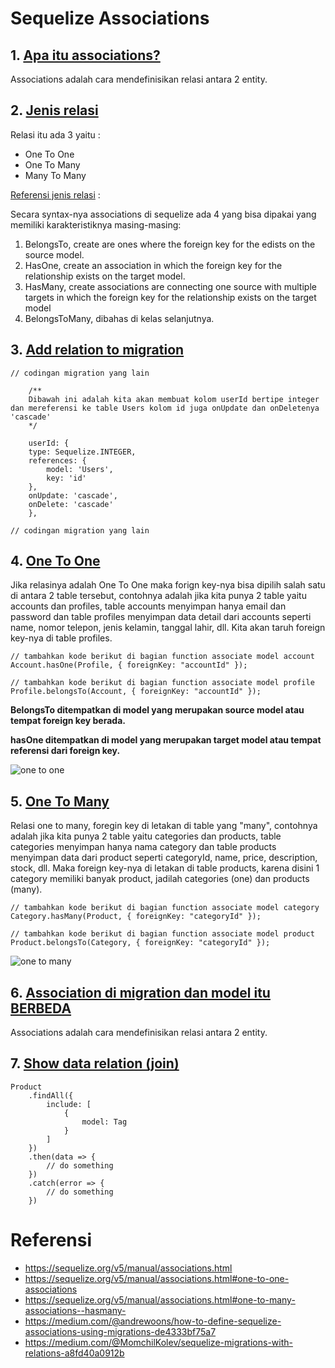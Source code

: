 # Sequelize Associations

## 1. [Apa itu associations?](https://sequelize.org/v5/manual/associations.html)

Associations adalah cara mendefinisikan relasi antara 2 entity.

## 2. [Jenis relasi](https://sequelize.org/v5/manual/associations.html)
Relasi itu ada 3 yaitu :
- One To One
- One To Many
- Many To Many

[Referensi jenis relasi](https://database.guide/the-3-types-of-relationships-in-database-design/) :

Secara syntax-nya associations di sequelize ada 4 yang bisa dipakai yang memiliki karakteristiknya masing-masing:
1. BelongsTo, create are ones where the foreign key for the edists on the source model.
2. HasOne, create an association in which the foreign key for the relationship exists on the target model.
3. HasMany, create associations are connecting one source with multiple targets in which the foreign key for the relationship exists on the target model
4. BelongsToMany, dibahas di kelas selanjutnya.

## 3. [Add relation to migration](https://sequelize.org/master/manual/migrations.html#migration-skeleton)
```
// codingan migration yang lain

    /**
    Dibawah ini adalah kita akan membuat kolom userId bertipe integer dan mereferensi ke table Users kolom id juga onUpdate dan onDeletenya 'cascade'
    */

    userId: {
    type: Sequelize.INTEGER,
    references: {
        model: 'Users',
        key: 'id'
    },
    onUpdate: 'cascade',
    onDelete: 'cascade'
    },

// codingan migration yang lain
```


## 4. [One To One](https://sequelize.org/v5/manual/associations.html#one-to-one-associations)

Jika relasinya adalah One To One maka forign key-nya bisa dipilih salah satu di antara 2 table tersebut, contohnya adalah jika kita punya 2 table yaitu accounts dan profiles, table accounts menyimpan hanya email dan password dan table profiles menyimpan data detail dari accounts seperti name, nomor telepon, jenis kelamin, tanggal lahir, dll. Kita akan taruh foreign key-nya di table profiles.
```
// tambahkan kode berikut di bagian function associate model account
Account.hasOne(Profile, { foreignKey: "accountId" });

// tambahkan kode berikut di bagian function associate model profile
Profile.belongsTo(Account, { foreignKey: "accountId" });
``` 

**BelongsTo ditempatkan di model yang merupakan source model atau tempat foreign key berada.**

**hasOne ditempatkan di model yang merupakan target model atau tempat referensi dari foreign key.**

![one to one](https://raw.githubusercontent.com/teddyKoerniadi/my-note/master/images/onetoone.jfif)

## 5. [One To Many](https://sequelize.org/v5/manual/associations.html#one-to-many-associations--hasmany-)

Relasi one to many, foregin key di letakan di table yang "many", contohnya adalah jika kita punya 2 table yaitu categories dan products, table categories menyimpan hanya nama category dan table products menyimpan data dari product seperti categoryId, name, price, description, stock, dll. Maka foreign key-nya di letakan di table products, karena disini 1 category memiliki banyak product, jadilah categories (one) dan products (many).
```
// tambahkan kode berikut di bagian function associate model category
Category.hasMany(Product, { foreignKey: "categoryId" });

// tambahkan kode berikut di bagian function associate model product
Product.belongsTo(Category, { foreignKey: "categoryId" });
``` 

![one to many](https://raw.githubusercontent.com/teddyKoerniadi/my-note/master/images/onetomany.jfif)

## 6. [Association di migration dan model itu BERBEDA](https://sequelize.org/v5/manual/associations.html)

Associations adalah cara mendefinisikan relasi antara 2 entity.


## 7. [Show data relation (join)](https://sequelize.org/v5/manual/querying.html#relations---associations)
```
Product
    .findAll({
        include: [
            { 
                model: Tag
            }
        ]
    })
    .then(data => {
        // do something
    })
    .catch(error => {
        // do something
    })
``` 

# Referensi 
- https://sequelize.org/v5/manual/associations.html
- https://sequelize.org/v5/manual/associations.html#one-to-one-associations
- https://sequelize.org/v5/manual/associations.html#one-to-many-associations--hasmany-
- https://medium.com/@andrewoons/how-to-define-sequelize-associations-using-migrations-de4333bf75a7
- https://medium.com/@MomchilKolev/sequelize-migrations-with-relations-a8fd40a0912b